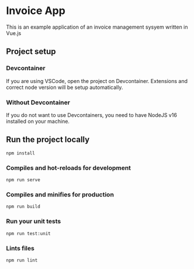 # Invoice App

This is an example application of an invoice management sysyem written in Vue.js

## Project setup

### Devcontainer

If you are using VSCode, open the project on Devcontainer. Extensions and correct node version will be setup automatically.

### Without Devcontainer

If you do not want to use Devcontainers, you need to have NodeJS v16 installed on your machine.

## Run the project locally

```
npm install
```

### Compiles and hot-reloads for development

```
npm run serve
```

### Compiles and minifies for production

```
npm run build
```

### Run your unit tests

```
npm run test:unit
```

### Lints files

```
npm run lint
```
